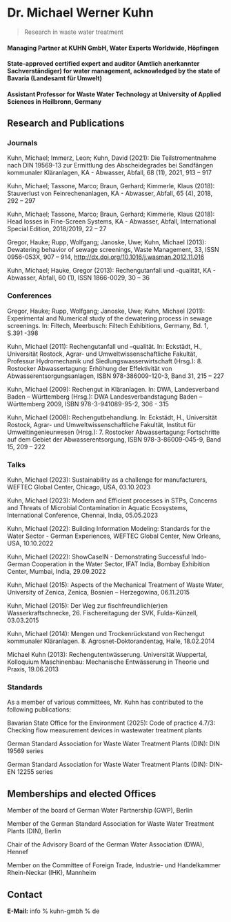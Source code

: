 # Dr. Michael Werner Kuhn

> Research in waste water treatment

#### Managing Partner at KUHN GmbH, Water Experts Worldwide, Höpfingen

#### State-approved certified expert and auditor (Amtlich anerkannter Sachverständiger) for water management, acknowledged by the state of Bavaria (Landesamt für Umwelt) 

#### Assistant Professor for Waste Water Technology at University of Applied Sciences in Heilbronn, Germany

## Research and Publications

### Journals

Kuhn, Michael; Immerz, Leon; Kuhn, David (2021): Die Teilstromentnahme nach DIN 19569-13 zur Ermittlung des Abscheidegrades bei Sandfängen kommunaler Kläranlagen, KA - Abwasser, Abfall, 68 (11), 2021, 913 – 917

Kuhn, Michael; Tassone, Marco; Braun, Gerhard; Kimmerle, Klaus (2018): Stauverlust von Feinrechenanlagen, KA - Abwasser, Abfall, 65 (4), 2018, 292 – 297

Kuhn, Michael; Tassone, Marco; Braun, Gerhard; Kimmerle, Klaus (2018): Head losses in Fine-Screen Systems, KA - Abwasser, Abfall, International Special Edition, 2018/2019, 22 – 27

Gregor, Hauke; Rupp, Wolfgang; Janoske, Uwe; Kuhn, Michael (2013): Dewatering behavior of sewage screenings, Waste Management, 33, ISSN 0956-053X, 907 – 914, http://dx.doi.org/10.1016/j.wasman.2012.11.016

Kuhn, Michael; Hauke, Gregor (2013): Rechengutanfall und -qualität, KA - Abwasser, Abfall, 60 (1), ISSN 1866-0029, 30 – 36

### Conferences

Gregor, Hauke; Rupp, Wolfgang; Janoske, Uwe; Kuhn, Michael (2011): Experimental and Numerical study of the dewatering process in sewage screenings. In: Filtech, Meerbusch: Filtech Exhibitions, Germany, Bd. 1, S.391 -398

Kuhn, Michael (2011): Rechengutanfall und –qualität. In: Eckstädt, H., Universität Rostock, Agrar- und Umweltwissenschaftliche Fakultät, Professur Hydromechanik und Siedlungswasserwirtschaft (Hrsg.): 8. Rostocker Abwassertagung: Erhöhung der Effektivität von Abwasserentsorgungsanlagen, ISBN 978-386009-120-3, Band 31, 215 – 227

Kuhn, Michael (2009): Rechengut in Kläranlagen. In: DWA, Landesverband Baden – Württemberg (Hrsg.): DWA Landesverbandstagung Baden – Württemberg 2009, ISBN 978-3-941089-95-2, 306 - 315

Kuhn, Michael (2008): Rechengutbehandlung. In: Eckstädt, H., Universität Rostock, Agrar- und Umweltwissenschaftliche Fakultät, Institut für Umweltingenieurwesen (Hrsg.): 7. Rostocker Abwassertagung: Fortschritte auf dem Gebiet der Abwasserentsorgung, ISBN 978-3-86009-045-9, Band 15, 209 – 222

### Talks

Kuhn, Michael (2023): Sustainability as a challenge for manufacturers, WEFTEC Global Center, Chicago, USA, 03.10.2023

Kuhn, Michael (2023): Modern and Efficient processes in STPs, Concerns and Threats of Microbial Contamination in Aquatic Ecosystems, International Conference, Chennai, India, 05.05.2023

Kuhn, Michael (2022): Building Information Modeling: Standards for the Water Sector - German Experiences, WEFTEC Global Center, New Orleans, USA, 10.10.2022

Kuhn, Michael (2022): ShowCaseIN - Demonstrating Successful Indo-German Cooperation in the Water Sector, IFAT India, Bombay Exhibition Center, Mumbai, India, 29.09.2022

Kuhn, Michael (2015): Aspects of the Mechanical Treatment of Waste Water, University of Zenica, Zenica, Bosnien – Herzegowina, 06.11.2015

Kuhn, Michael (2015): Der Weg zur fischfreundlich(er)en Wasserkraftschnecke, 26. Fischereitagung der SVK, Fulda-Künzell, 03.03.2015

Kuhn, Michael (2014): Mengen und Trockenrückstand von Rechengut kommunaler Kläranlagen. 8. Agrosnet-Doktorandentag, Halle, 18.02.2014

Michael Kuhn (2013): Rechengutentwässerung. Universität Wuppertal, Kolloquium Maschinenbau: Mechanische Entwässerung in Theorie und Praxis, 19.06.2013

### Standards

As a member of various committees, Mr. Kuhn has contributed to the following publications:

Bavarian State Office for the Environment (2025): Code of practice 4.7/3: Checking flow measurement devices in wastewater treatment plants

German Standard Association for Waste Water Treatment Plants (DIN): DIN 19569 series

German Standard Association for Waste Water Treatment Plants (DIN): DIN-EN 12255 series

## Memberships and elected Offices

Member of the board of German Water Partnership (GWP), Berlin

Member of the German Standard Association for Waste Water Treatment Plants (DIN), Berlin

Chair of the Advisory Board of the German Water Association (DWA), Hennef

Member on the Committee of Foreign Trade, Industrie- und Handelkammer Rhein-Neckar (IHK), Mannheim

## Contact

**E-Mail:** info % kuhn-gmbh % de 
